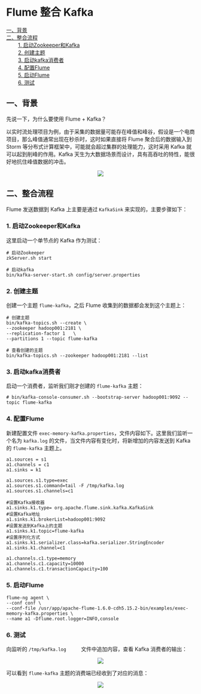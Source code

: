 # Flume 整合 Kafka

<nav>
<a href="#一背景">一、背景</a><br/>
<a href="#二整合流程">二、整合流程</a><br/>
&nbsp;&nbsp;&nbsp;&nbsp;&nbsp;&nbsp;&nbsp;&nbsp;<a href="#1-启动Zookeeper和Kafka">1. 启动Zookeeper和Kafka</a><br/>
&nbsp;&nbsp;&nbsp;&nbsp;&nbsp;&nbsp;&nbsp;&nbsp;<a href="#2-创建主题">2. 创建主题</a><br/>
&nbsp;&nbsp;&nbsp;&nbsp;&nbsp;&nbsp;&nbsp;&nbsp;<a href="#3-启动kafka消费者">3. 启动kafka消费者</a><br/>
&nbsp;&nbsp;&nbsp;&nbsp;&nbsp;&nbsp;&nbsp;&nbsp;<a href="#4-配置Flume">4. 配置Flume</a><br/>
&nbsp;&nbsp;&nbsp;&nbsp;&nbsp;&nbsp;&nbsp;&nbsp;<a href="#5-启动Flume">5. 启动Flume</a><br/>
&nbsp;&nbsp;&nbsp;&nbsp;&nbsp;&nbsp;&nbsp;&nbsp;<a href="#6-测试">6. 测试</a><br/>
</nav>

## 一、背景

先说一下，为什么要使用 Flume + Kafka？

以实时流处理项目为例，由于采集的数据量可能存在峰值和峰谷，假设是一个电商项目，那么峰值通常出现在秒杀时，这时如果直接将 Flume 聚合后的数据输入到 Storm 等分布式计算框架中，可能就会超过集群的处理能力，这时采用 Kafka 就可以起到削峰的作用。Kafka 天生为大数据场景而设计，具有高吞吐的特性，能很好地抗住峰值数据的冲击。

<div align="center"> <img  src="https://github.com/heibaiying/BigData-Notes/raw/master/pictures/flume-kafka.png"/> </div>



## 二、整合流程

Flume 发送数据到 Kafka 上主要是通过 `KafkaSink` 来实现的，主要步骤如下：

### 1. 启动Zookeeper和Kafka

这里启动一个单节点的 Kafka 作为测试：

```shell
# 启动Zookeeper
zkServer.sh start

# 启动kafka
bin/kafka-server-start.sh config/server.properties
```

### 2. 创建主题

创建一个主题 `flume-kafka`，之后 Flume 收集到的数据都会发到这个主题上：

```shell
# 创建主题
bin/kafka-topics.sh --create \
--zookeeper hadoop001:2181 \
--replication-factor 1   \
--partitions 1 --topic flume-kafka

# 查看创建的主题
bin/kafka-topics.sh --zookeeper hadoop001:2181 --list
```



### 3. 启动kafka消费者

启动一个消费者，监听我们刚才创建的 `flume-kafka` 主题：

```shell
# bin/kafka-console-consumer.sh --bootstrap-server hadoop001:9092 --topic flume-kafka
```



### 4. 配置Flume

新建配置文件 `exec-memory-kafka.properties`，文件内容如下。这里我们监听一个名为 `kafka.log` 的文件，当文件内容有变化时，将新增加的内容发送到 Kafka 的 `flume-kafka` 主题上。

```properties
a1.sources = s1
a1.channels = c1
a1.sinks = k1                                                                                         

a1.sources.s1.type=exec
a1.sources.s1.command=tail -F /tmp/kafka.log
a1.sources.s1.channels=c1 

#设置Kafka接收器
a1.sinks.k1.type= org.apache.flume.sink.kafka.KafkaSink
#设置Kafka地址
a1.sinks.k1.brokerList=hadoop001:9092
#设置发送到Kafka上的主题
a1.sinks.k1.topic=flume-kafka
#设置序列化方式
a1.sinks.k1.serializer.class=kafka.serializer.StringEncoder
a1.sinks.k1.channel=c1     

a1.channels.c1.type=memory
a1.channels.c1.capacity=10000
a1.channels.c1.transactionCapacity=100   
```



### 5. 启动Flume

```shell
flume-ng agent \
--conf conf \
--conf-file /usr/app/apache-flume-1.6.0-cdh5.15.2-bin/examples/exec-memory-kafka.properties \
--name a1 -Dflume.root.logger=INFO,console
```



### 6. 测试

向监听的 `/tmp/kafka.log     ` 文件中追加内容，查看 Kafka 消费者的输出：

<div align="center"> <img  src="https://github.com/heibaiying/BigData-Notes/raw/master/pictures/flume-kafka-01.png"/> </div>

可以看到 `flume-kafka` 主题的消费端已经收到了对应的消息：

<div align="center"> <img  src="https://github.com/heibaiying/BigData-Notes/raw/master/pictures/flume-kafka-2.png"/> </div>


